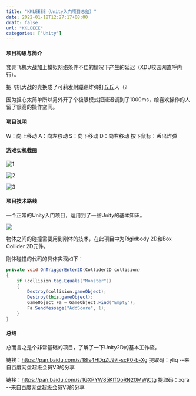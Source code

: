 ```yaml
---
title: "KKLEEEE（Unity入门项目总结）"
date: 2022-01-18T12:27:17+08:00
draft: false
url: "KKLEEEE"
categories: ["Unity"]
---
```


#### 项目构思与简介

套壳飞机大战加上模拟网络条件不佳的情况下产生的延迟（XDU校园网直呼内行）。

把飞机大战的壳换成了可莉发射蹦蹦炸弹打丘丘人（?

因为担心太简单所以另外开了个极限模式把延迟调到了1000ms，给喜欢操作的人留了很高的操作空间。

#### 项目说明

W：向上移动
A：向左移动
S：向下移动
D：向右移动
按下鼠标：丢出炸弹

#### 游戏实机截图

![1](/klee1.png)

![2](/klee2.png)

![3](/klee3.png)

#### 项目技术路线

一个正常的Unity入门项目，运用到了一些Unity的基本知识。

![](/klee4.png)

物体之间的碰撞需要用到刚体的技术，在此项目中为Rigidbody 2D和Box Collider 2D元件。

刚体碰撞的代码的具体实现如下：

```c#
private void OnTriggerEnter2D(Collider2D collision)
{
    if (collision.tag.Equals("Monster"))
    {
        Destroy(collision.gameObject);
        Destroy(this.gameObject);
        GameObject Fa = GameObject.Find("Empty");
        Fa.SendMessage("AddScore", 1);
    }
}
```



#### 总结

总而言之是个非常基础的项目，了解了一下Unity2D的基本工作流。

链接：https://pan.baidu.com/s/18Is4HDqZL97i-scP0-b-Xg 
提取码：yliq 
--来自百度网盘超级会员V3的分享

链接：https://pan.baidu.com/s/1GXPYW85KffQoRN20MWjCtg 
提取码：xqra 
--来自百度网盘超级会员V3的分享